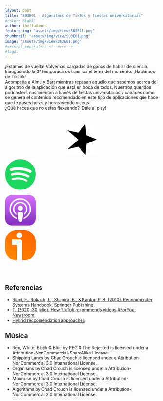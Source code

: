 ```yaml
---
layout: post
title: "S03E01 - Algoritmos de TikTok y fiestas universitarias"
#color: black
author: thefluxions
feature-img: "assets/img/view/S03E01.png"
thumbnail: "assets/img/view/S03E01.png"
image: "assets/img/view/S03E01.png"
#excerpt_separator: <!--more-->
#tags: 
---
```


¡Estamos de vuelta! Volvemos cargados de ganas de hablar de ciencia. Inaugurando la 3ª temporada os traemos el tema del momento: ¡Hablamos de TikTok!
<br>Acompaña a Almu y Bart mientras repasan aquello que sabemos acerca del algoritmo de la aplicación que está en boca de todos. Nuestros queridos podcasters nos cuentan a través de fiestas universitarias y canapés cómo se genera el contenido recomendado en este tipo de aplicaciones que hace que te pases horas y horas viendo vídeos.
<br>¿Qué haces que no estas fluxeando? ¡Dale al play! 


<br>
<p align="center">
<a href="https://www.spreaker.com/user/radiolabugr/the-fluxions-3x01-algoritmos-de-tiktok-y" target="_blank"><img src="https://raw.githubusercontent.com/thefluxions/thefluxions.github.io/master/assets/img/archive/spreaker-logo.png" height="100" align="center"></a>

<a href="https://open.spotify.com/episode/0C3NusJnhnp1AlY2Sn9G9l" target="_blank"><img src="https://raw.githubusercontent.com/thefluxions/thefluxions.github.io/master/assets/img/archive/spotify-logo.png" height="100" align="center"></a>
<br><br>
<a href="" target="_blank"><img src="https://raw.githubusercontent.com/thefluxions/thefluxions.github.io/master/assets/img/archive/apple-logo.png" height="100" align="center"></a>

<a href="https://www.ivoox.com/3x01-algoritmos-tiktok-fiestas-universitarias-audios-mp3_rf_57822985_1.html" target="_blank"><img src="https://raw.githubusercontent.com/thefluxions/thefluxions.github.io/master/assets/img/archive/ivoox-logo.png" height="100" align="center"></a>
</p>
<br><br>

## Referencias

* [Ricci, F., Rokach, L., Shapira, B., & Kantor, P. B. (2010). Recommender Systems Handbook. Springer Publishing.](https://www.springer.com/gp/book/9780387858203)
*  [T. (2020, 30 julio). How TikTok recommends videos #ForYou. Newsroom.](https://newsroom.tiktok.com/en-us/how-tiktok-recommends-videos-for-you)
* [Hybrid reccomendation approaches](https://www.math.uci.edu/icamp/courses/math77b/lecture_12w/pdfs/Chapter%2005%20-%20Hybrid%20recommendation%20approaches.pdf)

## Música

* Red, White, Black & Blue by PEG & The Rejected is licensed under a Attribution-NonCommercial-ShareAlike License. 
* Shipping Lanes by Chad Crouch is licensed under a Attribution-NonCommercial 3.0 International License. 
* Organisms by Chad Crouch is licensed under a Attribution-NonCommercial 3.0 International License. 
* Moonrise by Chad Crouch is licensed under a Attribution-NonCommercial 3.0 International License. 
* Algorithms by Chad Crouch is licensed under a Attribution-NonCommercial 3.0 International License.
